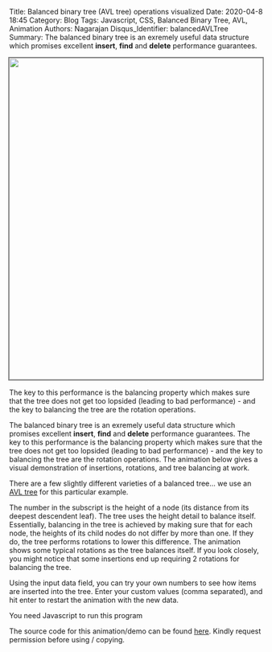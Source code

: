 Title: Balanced binary tree (AVL tree) operations visualized
Date: 2020-04-8 18:45
Category: Blog
Tags: Javascript, CSS, Balanced Binary Tree, AVL, Animation
Authors: Nagarajan
Disqus_Identifier: balancedAVLTree
Summary: The balanced binary tree is an exremely useful data structure which promises excellent **insert**, **find** and **delete** performance guarantees. <div style="display: flex; justify-content: center; margin-bottom: 15px"><img style="width: 640px; border: 2px solid gray" src="/Balanced tree screenshot.png" /></div> The key to this performance is the balancing property which makes sure that the tree does not get too lopsided (leading to bad performance) - and the key to balancing the tree are the rotation operations.

The balanced binary tree is an exremely useful data structure which promises excellent **insert**, **find** and **delete** performance guarantees. The key to this performance is the balancing property which makes sure that the tree does not get too lopsided (leading to bad performance) - and the key to balancing the tree are the rotation operations. The animation below gives a visual demonstration of insertions, rotations, and tree balancing at work.

There are a few slightly different varieties of a balanced tree... we use an [AVL tree](https://en.wikipedia.org/wiki/AVL_tree) for this particular example.

The number in the subscript is the height of a node (its distance from its deepest descendent leaf). The tree uses the height detail to balance itself. Essentially, balancing in the tree is achieved by making sure that for each node, the heights of its child nodes do not differ by more than one. If they do, the tree performs rotations to lower this difference. The animation shows some typical rotations as the tree balances itself. If you look closely, you might notice that some insertions end up requiring 2 rotations for balancing the tree.

Using the input data field, you can try your own numbers to see how items are inserted into the tree. Enter your custom values (comma separated), and hit enter to restart the animation with the new data.


<div id='root'>You need Javascript to run this program</div>

<link rel='stylesheet' type='text/css' href="/css/balancedTree/app.css" />

<script src="/js/react.production.min.js"></script>
<script src="/js/react-dom.production.min.js"></script>

<script src="/js/balancedTree/app_transpiled.js"> </script>

The source code for this animation/demo can be found [here](https://gitlab.com/motleytech/mtOnPelican/-/raw/master/motleytechnet/content/js/balancedTree/app_transpiled.js). Kindly request permission before using / copying.
